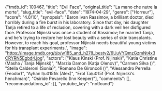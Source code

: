 {"tmdb_id": 100467, "title": "Evil Face", "original_title": "La mano che nutre la morte", "slug_title": "evil-face", "date": "1974-04-29", "genre": ["Horreur"], "score": "4.0/10", "synopsis": "Baron Ivan Rassimov, a brilliant doctor, died horribly during a fire burst in his laboratory. Since that day, his daughter Tanja retired to a life of reclusion, covering with a dark veil her disfigured face. Professor Nijinski  was once a student of Rassimov; he married Tanja, and he's trying to restore her lost beauty with a series of skin transplants. However, to reach his goal, professor Nijinski needs beautiful young victims for his transplant experiments.", "image": "https://image.tmdb.org/t/p/w185_and_h278_bestv2/6UuVYQmzGzmNt4x3CRYRN5Egbd4.jpg", "actors": ["Klaus Kinski (Prof. Nijinski)", "Katia Christine (Masha / Tanja Nijinski)", "Marzia Damon (Katja Olenov)", "Carmen Silva ()", "Stella Calderoni (Sonia)", "Romano De Gironcoli ()", "Alessandro Perrella (Feodor)", "Ayhan I\u015fik (Alex)", "Erol Ta\u015f (Prof. Nijinski's henchman)", "Osiride Pevarello (Inn Keeper)"], "comments": [], "recommandations_id": [], "youtube_key": "notfound"}